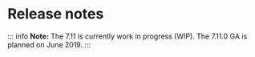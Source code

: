 # Release notes

::: info
**Note:** The 7.11 is currently work in progress (WIP). The 7.11.0 GA is planned on June 2019.
:::
